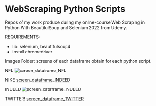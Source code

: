 # WebScraping Python Scripts 
Repos of my work produce during my online-course Web Scraping in Python With BeautifulSoup and Selenium 2022 from Udemy.

REQUIREMENTS: 
- lib: selenium, beautifulsoup4
- install chromedriver 

Images Folder: screens of each dataframe obtain for each python script.

NFL
![screen_dataframe_NFL](https://user-images.githubusercontent.com/97626420/191872889-c4e84073-4fbb-4ab5-9517-498a6fceceb4.jpg)

NIKE
[screen_dataframe_INDEED](https://user-images.githubusercontent.com/97626420/191872826-786bb571-f1b8-4fd7-b466-3ae248877bb2.jpg)

INDEED
![screen_dataframe_INDEED](https://user-images.githubusercontent.com/97626420/191872896-1d8bb0dc-9c5a-4475-935f-d1232f8f9ceb.jpg)

TWITTER!
[screen_dataframe_TWITTER](https://user-images.githubusercontent.com/97626420/191872901-75208640-29b4-4f63-9c64-2edf68d4b1c8.jpg)
